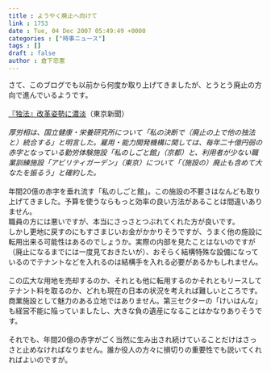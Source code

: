 ```yaml
---
title : ようやく廃止へ向けて
link : 1753
date : Tue, 04 Dec 2007 05:49:49 +0000
categories : ["時事ニュース"]
tags : []
draft : false
author : 倉下忠憲
---
```


さて、このブログでも以前から何度か取り上げてきましたが、とうとう廃止の方向で進んでいるようです。<BR><BR><A HREF="http://www.tokyo-np.co.jp/article/politics/news/CK2007120402069545.html" TARGET="_blank">『独法』改革姿勢に濃淡</A>（東京新聞）<BR><BR><I>厚労相は、国立健康・栄養研究所について「私の決断で（廃止の上で他の独法と）統合する」と明言した。雇用・能力開発機構に関しては、毎年二十億円弱の赤字となっている勤労体験施設「私のしごと館」（京都）と、利用者が少ない職業訓練施設「アビリティガーデン」（東京）について「（施設の）廃止も含めて大なたを振るう」と確約した。</I><BR><BR>年間20億の赤字を垂れ流す「私のしごと館」。この施設の不要さはなんども取り上げてきました。予算を使うならもっと効率の良い方法があることは間違いありません。<BR>職員の方には悪いですが、本当にさっさとつぶれてくれた方が良いです。<BR>しかし更地に戻すのにもすさまじいお金がかかりそうですが、うまく他の施設に転用出来る可能性はあるのでしょうか。実際の内部を見たことはないのですが（廃止になるまでには一度見ておきたいが）、おそらく結構特殊な設備になっているのでテナントなどを入れるのは結構手を入れる必要があるかもしれません。<BR><BR>この広大な用地を売却するのか、それとも他に転用するのかそれともリースしてテナント料を取るのか、どれも現在の日本の状況を考えれば難しいところです。商業施設として魅力のある立地ではありません。第三セクターの「けいはんな」も経営不能に陥っていましたし、大きな負の遺産になることはかなりありそうです。<BR><BR>それでも、年間20億の赤字がごく当然に生み出され続けていることだけはさっさと止めなければなりません。誰か役人の方々に損切りの重要性でも説いてくれればよいのですが。<br><br>
